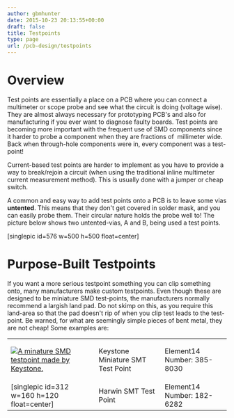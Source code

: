 ```yaml
---
author: gbmhunter
date: 2015-10-23 20:13:55+00:00
draft: false
title: Testpoints
type: page
url: /pcb-design/testpoints
---
```


# Overview

Test points are essentially a place on a PCB where you can connect a multimeter or scope probe and see what the circuit is doing (voltage wise). They are almost always necessary for prototyping PCB's and also for manufacturing if you ever want to diagnose faulty boards. Test points are becoming more important with the frequent use of SMD components since it harder to probe a component when they are fractions of  millimeter wide. Back when through-hole components were in, every component was a test-point!

Current-based test points are harder to implement as you have to provide a way to break/rejoin a circuit (when using the traditional inline multimeter current measurement method). This is usually done with a jumper or cheap switch.

A common and easy way to add test points onto a PCB is to leave some vias **untented**. This means that they don't get covered in solder mask, and you can easily probe them. Their circular nature holds the probe well to! The picture below shows two untented-vias, A and B, being used a test points.

[singlepic id=576 w=500 h=500 float=center]

# Purpose-Built Testpoints

If you want a more serious testpoint something you can clip something onto, many manufacturers make custom testpoints. Even though these are designed to be miniature SMD test-points, the manufacturers normally recommend a largish land pad. Do not skimp on this, as you require this land-area so that the pad doesn't rip of when you clip test leads to the test-point. Be warned, for what are seemingly simple pieces of bent metal, they are not cheap! Some examples are:

<table class="aligncenter" ><tbody ><tr >
<td >

[![A minature SMD testpoint made by Keystone.](http://blog.mbedded.ninja/wp-content/uploads/2015/10/keystone-minature-smd-testpoint.jpg)
](http://blog.mbedded.ninja/wp-content/uploads/2015/10/keystone-minature-smd-testpoint.jpg)

</td>
<td >Keystone Miniature SMT Test Point
</td>
<td >Element14 Number: 385-8030
</td></tr><tr >
<td >[singlepic id=312 w=160 h=120 float=center]
</td>
<td >Harwin SMT Test Point
</td>
<td >Element14 Number: 182-6282
</td></tr></tbody></table>

#  
